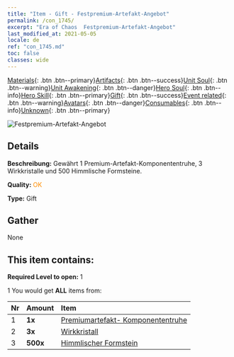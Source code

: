 ```yaml
---
title: "Item - Gift - Festpremium-Artefakt-Angebot"
permalink: /con_1745/
excerpt: "Era of Chaos  Festpremium-Artefakt-Angebot"
last_modified_at: 2021-05-05
locale: de
ref: "con_1745.md"
toc: false
classes: wide
---
```

 [Materials](/ItemsDE/){: .btn .btn--primary}[Artifacts](/ItemsDE/Artifacts/){: .btn .btn--success}[Unit Soul](/ItemsDE/UnitSoul/){: .btn .btn--warning}[Unit Awakening](/ItemsDE/UnitAwakening/){: .btn .btn--danger}[Hero Soul](/ItemsDE/HeroSoul/){: .btn .btn--info}[Hero Skill](/ItemsDE/HeroSkill/){: .btn .btn--primary}[Gift](/ItemsDE/Gift/){: .btn .btn--success}[Event related](/ItemsDE/Events/){: .btn .btn--warning}[Avatars](/ItemsDE/Avatars/){: .btn .btn--danger}[Consumables](/ItemsDE/Consumables/){: .btn .btn--info}[Unknown](/ItemsDE/Unknown/){: .btn .btn--primary}

 ![Festpremium-Artefakt-Angebot](/images/t/i_907048.png)

## Details
 **Beschreibung:** Gewährt 1 Premium-Artefakt-Komponententruhe, 3 Wirkkristalle und 500 Himmlische Formsteine.

 **Quality:** <span style="color: #FF8C00">OK</span>

 **Type:** Gift

## Gather

  None

## This item contains:

 **Required Level to open:** 1

 1 You would get **ALL** items  from:

  | Nr | Amount |     Item    |
  |:---|:-------|:------------|
  | 1 |  **1x** | [Premiumartefakt- Komponententruhe](/ItemsDE/con_1740/) |  | 
  | 2 |  **3x** | [Wirkkristall](/ItemsDE/art_189/) |  | 
  | 3 |  **500x** | [Himmlischer Formstein](/ItemsDE/art_188/) |  | 
